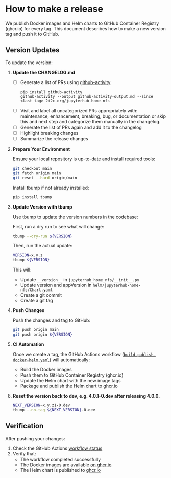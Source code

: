 # How to make a release

We publish Docker images and Helm charts to GitHub Container Registry (ghcr.io) for every tag. This document describes how to make a new version tag and push it to GitHub.

## Version Updates

To update the version:

1. **Update the CHANGELOG.md**
   - [ ] Generate a list of PRs using [github-activity](https://github.com/executablebooks/github-activity)
     ```
     pip install github-activity
     github-activity --output github-activity-output.md --since <last tag> 2i2c-org/jupyterhub-home-nfs
     ```
   - [ ] Visit and label all uncategorized PRs appropriately with: maintenance, enhancement, breaking, bug, or documentation or skip this and next step and categorize them manually in the changelog.
   - [ ] Generate the list of PRs again and add it to the changelog
   - [ ] Highlight breaking changes
   - [ ] Summarize the release changes

1. **Prepare Your Environment**

   Ensure your local repository is up-to-date and install required tools:

   ```bash
   git checkout main
   git fetch origin main
   git reset --hard origin/main
   ```

   Install tbump if not already installed:

   ```bash
   pip install tbump
   ```

1. **Update Version with tbump**

   Use tbump to update the version numbers in the codebase:

   First, run a dry run to see what will change:

   ```bash
   tbump --dry-run ${VERSION}
   ```

   Then, run the actual update:

   ```bash
   VERSION=x.y.z
   tbump ${VERSION}
   ```

   This will:
   - Update `__version__` in `jupyterhub_home_nfs/__init__.py`
   - Update version and appVersion in `helm/jupyterhub-home-nfs/Chart.yaml`
   - Create a git commit
   - Create a git tag

1. **Push Changes**

   Push the changes and tag to GitHub:

   ```bash
   git push origin main
   git push origin ${VERSION}
   ```

1. **CI Automation**

   Once we create a tag, the GitHub Actions workflow ([`build-publish-docker-helm.yaml`](https://github.com/2i2c-org/jupyterhub-home-nfs/blob/main/.github/workflows/build-publish-docker-helm.yaml)) will automatically:
   - Build the Docker images
   - Push them to GitHub Container Registry (ghcr.io)
   - Update the Helm chart with the new image tags
   - Package and publish the Helm chart to ghcr.io

1. **Reset the version back to dev, e.g. 4.0.1-0.dev after releasing 4.0.0.**

   ```bash
   NEXT_VERSION=x.y.z1-0.dev
   tbump --no-tag ${NEXT_VERSION}-0.dev
   ```

## Verification

After pushing your changes:

1. Check the GitHub Actions [workflow status](https://github.com/2i2c-org/jupyterhub-home-nfs/actions)
2. Verify that:
   - The workflow completed successfully
   - The Docker images are available [on ghcr.io](https://github.com/orgs/2i2c-org/packages?repo_name=jupyterhub-home-nfs)
   - The Helm chart is published to [ghcr.io](https://github.com/2i2c-org/jupyterhub-home-nfs/pkgs/container/jupyterhub-home-nfs%2Fjupyterhub-home-nfs)
